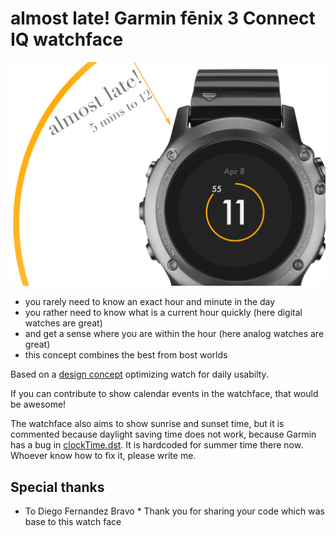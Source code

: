 # almost late! Garmin fēnix 3 Connect IQ watchface

![concept teaser](/doc/tease.png) 

 * you rarely need to know an exact hour and minute in the day
 * you rather need to know what is a current hour quickly (here digital watches are great)
 * and get a sense where you are within the hour (here analog watches are great)
 * this concept combines the best from bost worlds

 Based on a [design concept](https://www.behance.net/gallery/33752138/Smart-watch-face-navigating-through-the-day) optimizing watch for daily usabilty. 
 
 If you can contribute to show calendar events in the watchface, that would be awesome! 

 The watchface also aims to show sunrise and sunset time, but it is commented because daylight saving time does not work, because Garmin has a bug in [clockTime.dst](https://developer.garmin.com/downloads/connect-iq/monkey-c/doc/Toybox/System/ClockTime.html#dst-instance_method). It is hardcoded for summer time there now. Whoever know how to fix it, please write me. 

## Special thanks
* To Diego Fernandez Bravo
* Thank you for sharing your code which was base to this watch face
